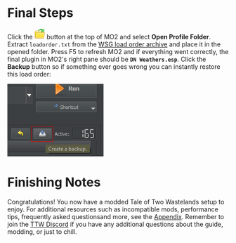 ﻿# Final Steps
Click the ![MO2 folder button](./img/mo2%20folders.webp) button at the top of MO2 and select 
**Open Profile Folder**. Extract `loadorder.txt` from the [WSG load order archive](./dl/WSG%20Load%20Order.7z)
and place it in the opened folder. Press F5 to refresh MO2 and if everything went correctly, the final plugin 
in MO2's right pane should be **`DN Weathers.esp`**. Click the **Backup** button so if something ever goes wrong
you can instantly restore this load order:

![MO2 Backup Load Order Button](./img/backup.png)

# Finishing Notes
Congratulations! You now have a modded Tale of Two Wastelands setup to enjoy. For additional resources such as 
incompatible mods, performance tips, frequently asked questionsand more, see the [Appendix](appendix). Remember
to join the [TTW Discord](https://discord.gg/taleoftwowastelands) if you have any additional questions about the
guide, modding, or just to chill.